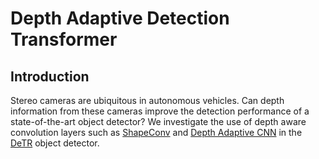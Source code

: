 # Depth Adaptive Detection Transformer
## Introduction
Stereo cameras are ubiquitous in autonomous vehicles. Can depth information from these cameras improve the detection performance of a state-of-the-art object detector? 
We investigate the use of depth aware convolution layers such as [ShapeConv](https://github.com/DepthAwareObjectDetection/ShapeConv) and [Depth Adaptive CNN](https://github.com/DepthAwareObjectDetection/Depth-Adapted-CNN) in the [DeTR](https://github.com/DepthAwareObjectDetection/detr) object detector.
